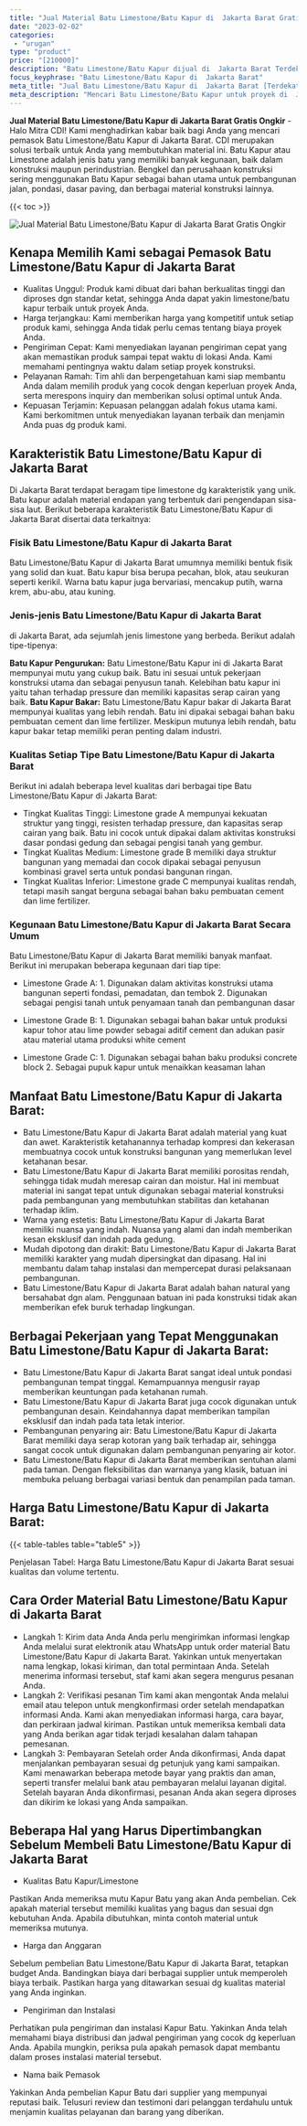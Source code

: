 ```yaml
---
title: "Jual Material Batu Limestone/Batu Kapur di  Jakarta Barat Gratis Ongkir"
date: "2023-02-02"
categories:
 - "urugan"
type: "product"
price: "[210000]"
description: "Batu Limestone/Batu Kapur dijual di  Jakarta Barat Terdekat. Batu Limestone/Batu Kapur ini sering dipakai dalam proyek konstruksi sebagai material dinding yang mewah dan tahan lama. Silakan hubungi kami untuk informasi lebih lanjut."
focus_keyphrase: "Batu Limestone/Batu Kapur di  Jakarta Barat"
meta_title: "Jual Batu Limestone/Batu Kapur di  Jakarta Barat [Terdekat] - CDI"
meta_description: "Mencari Batu Limestone/Batu Kapur untuk proyek di  Jakarta Barat? Kami menawarkan Batu Limestone/Batu Kapur berkualitas untuk material dinding. Segera dapatkan penawaran terbaik."
---
```


**Jual Material Batu Limestone/Batu Kapur di  Jakarta Barat Gratis Ongkir** - Halo Mitra CDI! Kami menghadirkan kabar baik bagi Anda yang mencari pemasok Batu Limestone/Batu Kapur di  Jakarta Barat. CDI merupakan solusi terbaik untuk Anda yang membutuhkan material ini. Batu Kapur atau Limestone adalah jenis batu yang memiliki banyak kegunaan, baik dalam konstruksi maupun perindustrian. Bengkel dan perusahaan konstruksi sering menggunakan Batu Kapur sebagai bahan utama untuk pembangunan jalan, pondasi, dasar paving, dan berbagai material konstruksi lainnya.

{{< toc >}}

![Jual Material Batu Limestone/Batu Kapur di  Jakarta Barat Gratis Ongkir](/images/urugan/batu-limestone-25.jpg)

## Kenapa Memilih Kami sebagai Pemasok Batu Limestone/Batu Kapur di  Jakarta Barat

*   Kualitas Unggul: Produk kami dibuat dari bahan berkualitas tinggi dan diproses dgn standar ketat, sehingga Anda dapat yakin limestone/batu kapur terbaik untuk proyek Anda.
*   Harga terjangkau: Kami memberikan harga yang kompetitif untuk setiap produk kami, sehingga Anda tidak perlu cemas tentang biaya proyek Anda.
*   Pengiriman Cepat: Kami menyediakan layanan pengiriman cepat yang akan memastikan produk sampai tepat waktu di lokasi Anda. Kami memahami pentingnya waktu dalam setiap proyek konstruksi.
*   Pelayanan Ramah: Tim ahli dan berpengetahuan kami siap membantu Anda dalam memilih produk yang cocok dengan keperluan proyek Anda, serta merespons inquiry dan memberikan solusi optimal untuk Anda.
*   Kepuasan Terjamin: Kepuasan pelanggan adalah fokus utama kami. Kami berkomitmen untuk menyediakan layanan terbaik dan menjamin Anda puas dg produk kami.

## Karakteristik Batu Limestone/Batu Kapur di  Jakarta Barat

Di  Jakarta Barat terdapat beragam tipe limestone dg karakteristik yang unik. Batu kapur adalah material endapan yang terbentuk dari pengendapan sisa-sisa laut. Berikut beberapa karakteristik Batu Limestone/Batu Kapur di  Jakarta Barat disertai data terkaitnya:

### Fisik Batu Limestone/Batu Kapur di  Jakarta Barat

Batu Limestone/Batu Kapur di  Jakarta Barat umumnya memiliki bentuk fisik yang solid dan kuat. Batu kapur bisa berupa pecahan, blok, atau seukuran seperti kerikil. Warna batu kapur juga bervariasi, mencakup putih, warna krem, abu-abu, atau kuning.

### Jenis-jenis Batu Limestone/Batu Kapur di  Jakarta Barat

di  Jakarta Barat, ada sejumlah jenis limestone yang berbeda. Berikut adalah tipe-tipenya:

**Batu Kapur Pengurukan:** Batu Limestone/Batu Kapur ini di  Jakarta Barat mempunyai mutu yang cukup baik. Batu ini sesuai untuk pekerjaan konstruksi utama dan sebagai penyusun tanah. Kelebihan batu kapur ini yaitu tahan terhadap pressure dan memiliki kapasitas serap cairan yang baik.
**Batu Kapur Bakar:** Batu Limestone/Batu Kapur bakar di  Jakarta Barat mempunyai kualitas yang lebih rendah. Batu ini dipakai sebagai bahan baku pembuatan cement dan lime fertilizer. Meskipun mutunya lebih rendah, batu kapur bakar tetap memiliki peran penting dalam industri.

### Kualitas Setiap Tipe Batu Limestone/Batu Kapur di  Jakarta Barat

Berikut ini adalah beberapa level kualitas dari berbagai tipe Batu Limestone/Batu Kapur di  Jakarta Barat:

*   Tingkat Kualitas Tinggi: Limestone grade A mempunyai kekuatan struktur yang tinggi, resisten terhadap pressure, dan kapasitas serap cairan yang baik. Batu ini cocok untuk dipakai dalam aktivitas konstruksi dasar pondasi gedung dan sebagai pengisi tanah yang gembur.
*   Tingkat Kualitas Medium: Limestone grade B memiliki daya struktur bangunan yang memadai dan cocok dipakai sebagai penyusun kombinasi gravel serta untuk pondasi bangunan ringan.
*   Tingkat Kualitas Inferior: Limestone grade C mempunyai kualitas rendah, tetapi masih sangat berguna sebagai bahan baku pembuatan cement dan lime fertilizer.

### Kegunaan Batu Limestone/Batu Kapur di  Jakarta Barat Secara Umum

Batu Limestone/Batu Kapur di  Jakarta Barat memiliki banyak manfaat. Berikut ini merupakan beberapa kegunaan dari tiap tipe:

*   Limestone Grade A: 1. Digunakan dalam aktivitas konstruksi utama bangunan seperti fondasi, pemadatan, dan tembok 2. Digunakan sebagai pengisi tanah untuk penyamaan tanah dan pembangunan dasar

*   Limestone Grade B: 1. Digunakan sebagai bahan bakar untuk produksi kapur tohor atau lime powder sebagai aditif cement dan adukan pasir atau material utama produksi white cement

*   Limestone Grade C: 1. Digunakan sebagai bahan baku produksi concrete block 2. Sebagai pupuk kapur untuk menaikkan keasaman lahan

## Manfaat Batu Limestone/Batu Kapur di  Jakarta Barat:

*   Batu Limestone/Batu Kapur di  Jakarta Barat adalah material yang kuat dan awet. Karakteristik ketahanannya terhadap kompresi dan kekerasan membuatnya cocok untuk konstruksi bangunan yang memerlukan level ketahanan besar.
*   Batu Limestone/Batu Kapur di  Jakarta Barat memiliki porositas rendah, sehingga tidak mudah meresap cairan dan moistur. Hal ini membuat material ini sangat tepat untuk digunakan sebagai material konstruksi pada pembangunan yang membutuhkan stabilitas dan ketahanan terhadap iklim.
*   Warna yang estetis: Batu Limestone/Batu Kapur di  Jakarta Barat memiliki nuansa yang indah. Nuansa yang alami dan indah memberikan kesan eksklusif dan indah pada gedung.
*   Mudah dipotong dan dirakit: Batu Limestone/Batu Kapur di  Jakarta Barat memiliki karakter yang mudah dipersingkat dan dipasang. Hal ini membantu dalam tahap instalasi dan mempercepat durasi pelaksanaan pembangunan.
*   Batu Limestone/Batu Kapur di  Jakarta Barat adalah bahan natural yang bersahabat dgn alam. Penggunaan batuan ini pada konstruksi tidak akan memberikan efek buruk terhadap lingkungan.

## Berbagai Pekerjaan yang Tepat Menggunakan Batu Limestone/Batu Kapur di  Jakarta Barat:

*   Batu Limestone/Batu Kapur di  Jakarta Barat sangat ideal untuk pondasi pembangunan tempat tinggal. Kemampuannya mengusir rayap memberikan keuntungan pada ketahanan rumah.
*   Batu Limestone/Batu Kapur di  Jakarta Barat juga cocok digunakan untuk pembangunan desain. Keindahannya dapat memberikan tampilan eksklusif dan indah pada tata letak interior.
*   Pembangunan penyaring air: Batu Limestone/Batu Kapur di  Jakarta Barat memiliki daya serap kotoran yang baik terhadap air, sehingga sangat cocok untuk digunakan dalam pembangunan penyaring air kotor.
*   Batu Limestone/Batu Kapur di  Jakarta Barat memberikan sentuhan alami pada taman. Dengan fleksibilitas dan warnanya yang klasik, batuan ini membuka peluang berbagai variasi bentuk dan penampilan pada taman.

## Harga Batu Limestone/Batu Kapur di  Jakarta Barat:

{{< table-tables table="table5" >}}

Penjelasan Tabel: Harga Batu Limestone/Batu Kapur di  Jakarta Barat sesuai kualitas dan volume tertentu.

## Cara Order Material Batu Limestone/Batu Kapur di  Jakarta Barat

*   Langkah 1: Kirim data Anda
Anda perlu mengirimkan informasi lengkap Anda melalui surat elektronik atau WhatsApp untuk order material Batu Limestone/Batu Kapur di  Jakarta Barat. Yakinkan untuk menyertakan nama lengkap, lokasi kiriman, dan total permintaan Anda. Setelah menerima informasi tersebut, staf kami akan segera mengurus pesanan Anda.
*   Langkah 2: Verifikasi pesanan
Tim kami akan mengontak Anda melalui email atau telepon untuk mengkonfirmasi order setelah mendapatkan informasi Anda. Kami akan menyediakan informasi harga, cara bayar, dan perkiraan jadwal kiriman. Pastikan untuk memeriksa kembali data yang Anda berikan agar tidak terjadi kesalahan dalam tahapan pemesanan.
*   Langkah 3: Pembayaran
Setelah order Anda dikonfirmasi, Anda dapat menjalankan pembayaran sesuai dg petunjuk yang kami sampaikan. Kami menawarkan beberapa metode bayar yang praktis dan aman, seperti transfer melalui bank atau pembayaran melalui layanan digital. Setelah bayaran Anda dikonfirmasi, pesanan Anda akan segera diproses dan dikirim ke lokasi yang Anda sampaikan.

## Beberapa Hal yang Harus Dipertimbangkan Sebelum Membeli Batu Limestone/Batu Kapur di  Jakarta Barat

*   Kualitas Batu Kapur/Limestone

Pastikan Anda memeriksa mutu Kapur Batu yang akan Anda pembelian. Cek apakah material tersebut memiliki kualitas yang bagus dan sesuai dgn kebutuhan Anda. Apabila dibutuhkan, minta contoh material untuk memeriksa mutunya.
*   Harga dan Anggaran

Sebelum pembelian Batu Limestone/Batu Kapur di  Jakarta Barat, tetapkan budget Anda. Bandingkan biaya dari berbagai supplier untuk memperoleh biaya terbaik. Pastikan harga yang ditawarkan sesuai dg kualitas material yang Anda inginkan.
*   Pengiriman dan Instalasi

Perhatikan pula pengiriman dan instalasi Kapur Batu. Yakinkan Anda telah memahami biaya distribusi dan jadwal pengiriman yang cocok dg keperluan Anda. Apabila mungkin, periksa pula apakah pemasok dapat membantu dalam proses instalasi material tersebut.
*   Nama baik Pemasok

Yakinkan Anda pembelian Kapur Batu dari supplier yang mempunyai reputasi baik. Telusuri review dan testimoni dari pelanggan terdahulu untuk menjamin kualitas pelayanan dan barang yang diberikan.